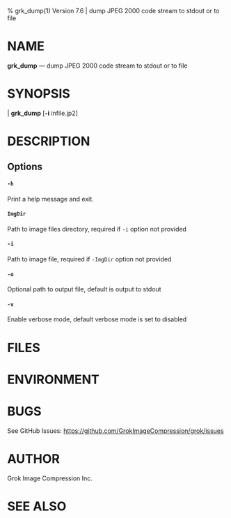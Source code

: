 % grk_dump(1) Version 7.6 | dump JPEG 2000 code stream to stdout or to file

NAME
====

**grk_dump** — dump JPEG 2000 code stream to stdout or to file


SYNOPSIS
========

| **grk_dump** \[**-i** infile.jp2]

DESCRIPTION
===========


Options
-------


#### `-h` 

Print a help message and exit.

#### `ImgDir`

Path to image files directory, required if `-i` option not provided

#### `-i`

Path to image file, required if `-ImgDir` option not provided

#### `-o`

Optional path to output file, default is output to stdout 

#### `-v`

Enable verbose mode, default verbose mode is set to disabled


FILES
=====


ENVIRONMENT
===========

BUGS
====

See GitHub Issues: https://github.com/GrokImageCompression/grok/issues

AUTHOR
======

Grok Image Compression Inc.

SEE ALSO
========


